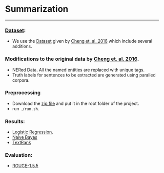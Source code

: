 # Summarization
---

### <a href='https://docs.google.com/uc?id=0B0Obe9L1qtsnSXZEd0JCenIyejg&export=download'>Dataset</a>:
* We use the <a href='https://docs.google.com/uc?id=0B0Obe9L1qtsnSXZEd0JCenIyejg&export=download'>Dataset</a> given by <a href='https://aclweb.org/anthology/P16-1046'>Cheng et. al. 2016</a> which include several additions.

### **Modifications to the original data by <a href='https://aclweb.org/anthology/P16-1046'>Cheng et. al. 2016</a>.**
* NERed Data. All the named entities are replaced with unique tags.
* Truth labels for sentences to be extracted are generated using paralled corpora.

### Preprocessing
* Download the <a href='https://docs.google.com/uc?id=0B0Obe9L1qtsnSXZEd0JCenIyejg&export=download'>zip file</a> and put it in the root folder of the project.
* run `./run.sh`.

### Results:
* <a href='https://github.com/ramkishore07s/NLP-Project-Summarisation/blob/master/BaseLines/Logistic%20Regression/Readme.md'>Logistic Regression</a>.
* <a href='https://github.com/ramkishore07s/NLP-Project-Summarisation/blob/master/BaseLines/Naive%20Bayes/Readme.md'>Naive Bayes</a>
* <a href='https://github.com/ramkishore07s/NLP-Project-Summarisation/blob/master/GraphModels/TextRank/Readme.md'>TextRank</a>

### Evaluation:
*  <a href='https://github.com/ramkishore07s/NLP-Project-Summarisation/blob/master/EVAL/Readme.md'>ROUGE-1.5.5</a>
